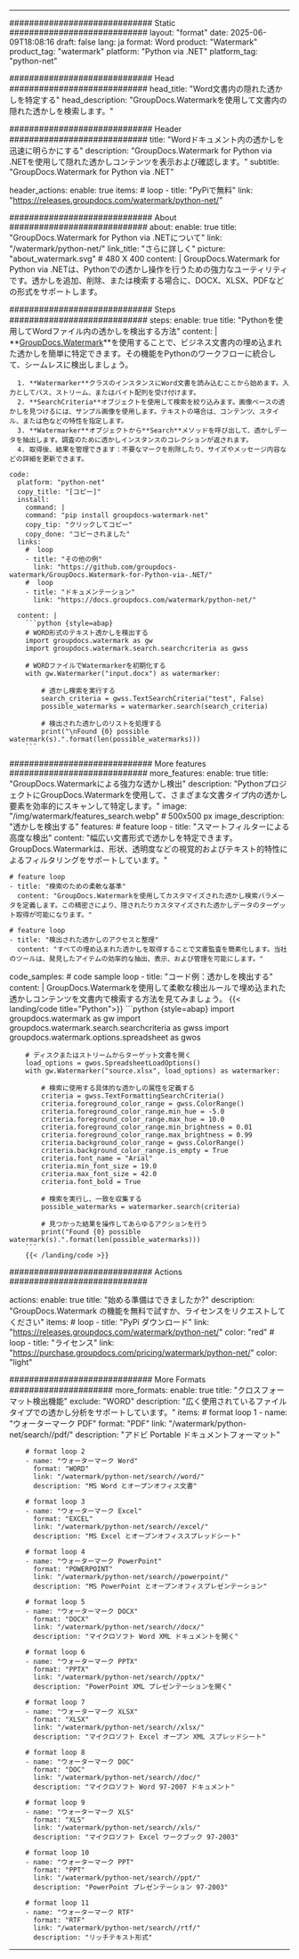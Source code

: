 
---
############################# Static ############################
layout: "format"
date:  2025-06-09T18:08:16
draft: false
lang: ja
format: Word
product: "Watermark"
product_tag: "watermark"
platform: "Python via .NET"
platform_tag: "python-net"

############################# Head ############################
head_title: "Word文書内の隠れた透かしを特定する"
head_description: "GroupDocs.Watermarkを使用して文書内の隠れた透かしを検索します。"

############################# Header ############################
title: "Wordドキュメント内の透かしを迅速に明らかにする" 
description: "GroupDocs.Watermark for Python via .NETを使用して隠れた透かしコンテンツを表示および確認します。"
subtitle: "GroupDocs.Watermark for Python via .NET" 

header_actions:
  enable: true
  items:
    #  loop
    - title: "PyPiで無料"
      link: "https://releases.groupdocs.com/watermark/python-net/"
      
############################# About ############################
about:
    enable: true
    title: "GroupDocs.Watermark for Python via .NETについて"
    link: "/watermark/python-net/"
    link_title: "さらに詳しく"
    picture: "about_watermark.svg" # 480 X 400
    content: |
       GroupDocs.Watermark for Python via .NETは、Pythonでの透かし操作を行うための強力なユーティリティです。透かしを追加、削除、または検索する場合に、DOCX、XLSX、PDFなどの形式をサポートします。

############################# Steps ############################
steps:
    enable: true
    title: "Pythonを使用してWordファイル内の透かしを検出する方法"
    content: |
      **[GroupDocs.Watermark](https://products.groupdocs.com/watermark/python-net/)**を使用することで、ビジネス文書内の埋め込まれた透かしを簡単に特定できます。その機能をPythonのワークフローに統合して、シームレスに検出しましょう。
      
      1. **Watermarker**クラスのインスタンスにWord文書を読み込むことから始めます。入力としてパス、ストリーム、またはバイト配列を受け付けます。
      2. **SearchCriteria**オブジェクトを使用して検索を絞り込みます。画像ベースの透かしを見つけるには、サンプル画像を使用します。テキストの場合は、コンテンツ、スタイル、または色などの特性を指定します。
      3. **Watermarker**オブジェクトから**Search**メソッドを呼び出して、透かしデータを抽出します。調査のために透かしインスタンスのコレクションが返されます。
      4. 取得後、結果を管理できます：不要なマークを削除したり、サイズやメッセージ内容などの詳細を更新できます。
   
    code:
      platform: "python-net"
      copy_title: "[コピー]"
      install:
        command: |
        command: "pip install groupdocs-watermark-net"
        copy_tip: "クリックしてコピー"
        copy_done: "コピーされました"
      links:
        #  loop
        - title: "その他の例"
          link: "https://github.com/groupdocs-watermark/GroupDocs.Watermark-for-Python-via-.NET/"
        #  loop
        - title: "ドキュメンテーション"
          link: "https://docs.groupdocs.com/watermark/python-net/"
          
      content: |
        ```python {style=abap}
        # WORD形式のテキスト透かしを検出する
        import groupdocs.watermark as gw
        import groupdocs.watermark.search.searchcriteria as gwss

        # WORDファイルでWatermarkerを初期化する
        with gw.Watermarker("input.docx") as watermarker:

            # 透かし検索を実行する
            search_criteria = gwss.TextSearchCriteria("test", False)
            possible_watermarks = watermarker.search(search_criteria)

            # 検出された透かしのリストを処理する
            print("\nFound {0} possible watermark(s).".format(len(possible_watermarks)))
        ```            

############################# More features ############################
more_features:
  enable: true
  title: "GroupDocs.Watermarkによる強力な透かし検出"
  description: "PythonプロジェクトにGroupDocs.Watermarkを使用して、さまざまな文書タイプ内の透かし要素を効率的にスキャンして特定します。"
  image: "/img/watermark/features_search.webp" # 500x500 px
  image_description: "透かしを検出する"
  features:
    # feature loop
    - title: "スマートフィルターによる高度な検出"
      content: "幅広い文書形式で透かしを特定できます。GroupDocs.Watermarkは、形状、透明度などの視覚的およびテキスト的特性によるフィルタリングをサポートしています。"

    # feature loop
    - title: "検索のための柔軟な基準"
      content: "GroupDocs.Watermarkを使用してカスタマイズされた透かし検索パラメータを定義します。この精密さにより、隠されたりカスタマイズされた透かしデータのターゲット取得が可能になります。"

    # feature loop
    - title: "検出された透かしのアクセスと整理"
      content: "すべての埋め込まれた透かしを取得することで文書監査を簡素化します。当社のツールは、発見したアイテムの効率的な抽出、表示、および管理を可能にします。"
      
  code_samples:
    # code sample loop
    - title: "コード例：透かしを検出する"
      content: |
        GroupDocs.Watermarkを使用して柔軟な検出ルールで埋め込まれた透かしコンテンツを文書内で検索する方法を見てみましょう。
        {{< landing/code title="Python">}}
        ```python {style=abap}
        import groupdocs.watermark as gw
        import groupdocs.watermark.search.searchcriteria as gwss
        import groupdocs.watermark.options.spreadsheet as gwos

        # ディスクまたはストリームからターゲット文書を開く
        load_options = gwos.SpreadsheetLoadOptions()
        with gw.Watermarker("source.xlsx", load_options) as watermarker:

            # 検索に使用する具体的な透かしの属性を定義する
            criteria = gwss.TextFormattingSearchCriteria()
            criteria.foreground_color_range = gwss.ColorRange()
            criteria.foreground_color_range.min_hue = -5.0
            criteria.foreground_color_range.max_hue = 10.0
            criteria.foreground_color_range.min_brightness = 0.01
            criteria.foreground_color_range.max_brightness = 0.99
            criteria.background_color_range = gwss.ColorRange()
            criteria.background_color_range.is_empty = True
            criteria.font_name = "Arial"
            criteria.min_font_size = 19.0
            criteria.max_font_size = 42.0
            criteria.font_bold = True

            # 検索を実行し、一致を収集する
            possible_watermarks = watermarker.search(criteria)

            # 見つかった結果を操作してあらゆるアクションを行う
            print("Found {0} possible watermark(s).".format(len(possible_watermarks)))
        ```
        {{< /landing/code >}}


############################# Actions ############################

actions:
  enable: true
  title: "始める準備はできましたか?"
  description: "GroupDocs.Watermark の機能を無料で試すか、ライセンスをリクエストしてください"
  items:
    #  loop
    - title: "PyPi ダウンロード"
      link: "https://releases.groupdocs.com/watermark/python-net/"
      color: "red"
        #  loop
    - title: "ライセンス"
      link: "https://purchase.groupdocs.com/pricing/watermark/python-net/"
      color: "light"


############################# More Formats #####################
more_formats:
    enable: true
    title: "クロスフォーマット検出機能"
    exclude: "WORD"
    description: "広く使用されているファイルタイプでの透かし分析をサポートしています。"
    items: 
        # format loop 1
        - name: "ウォーターマーク PDF"
          format: "PDF"
          link: "/watermark/python-net/search//pdf/"
          description: "アドビ Portable ドキュメントフォーマット"

        # format loop 2
        - name: "ウォーターマーク Word"
          format: "WORD"
          link: "/watermark/python-net/search//word/"
          description: "MS Word とオープンオフィス文書"
          
        # format loop 3
        - name: "ウォーターマーク Excel"
          format: "EXCEL"
          link: "/watermark/python-net/search//excel/"
          description: "MS Excel とオープンオフィススプレッドシート"

        # format loop 4
        - name: "ウォーターマーク PowerPoint"
          format: "POWERPOINT"
          link: "/watermark/python-net/search//powerpoint/"
          description: "MS PowerPoint とオープンオフィスプレゼンテーション"

        # format loop 5
        - name: "ウォーターマーク DOCX"
          format: "DOCX"
          link: "/watermark/python-net/search//docx/"
          description: "マイクロソフト Word XML ドキュメントを開く"
          
        # format loop 6
        - name: "ウォーターマーク PPTX"
          format: "PPTX"
          link: "/watermark/python-net/search//pptx/"
          description: "PowerPoint XML プレゼンテーションを開く"
          
        # format loop 7
        - name: "ウォーターマーク XLSX"
          format: "XLSX"
          link: "/watermark/python-net/search//xlsx/"
          description: "マイクロソフト Excel オープン XML スプレッドシート"

        # format loop 8
        - name: "ウォーターマーク DOC"
          format: "DOC"
          link: "/watermark/python-net/search//doc/"
          description: "マイクロソフト Word 97-2007 ドキュメント"

        # format loop 9
        - name: "ウォーターマーク XLS"
          format: "XLS"
          link: "/watermark/python-net/search//xls/"
          description: "マイクロソフト Excel ワークブック 97-2003"

        # format loop 10
        - name: "ウォーターマーク PPT"
          format: "PPT"
          link: "/watermark/python-net/search//ppt/"
          description: "PowerPoint プレゼンテーション 97-2003"

        # format loop 11
        - name: "ウォーターマーク RTF"
          format: "RTF"
          link: "/watermark/python-net/search//rtf/"
          description: "リッチテキスト形式"

---